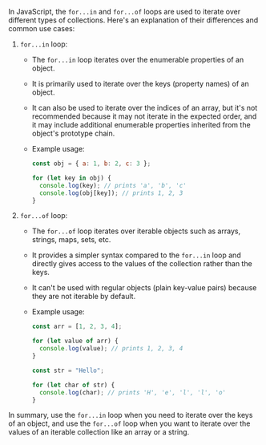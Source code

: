 In JavaScript, the `for...in` and `for...of` loops are used to iterate over different types of collections. Here's an explanation of their differences and common use cases:

1. `for...in` loop:

   - The `for...in` loop iterates over the enumerable properties of an object.
   - It is primarily used to iterate over the keys (property names) of an object.
   - It can also be used to iterate over the indices of an array, but it's not recommended because it may not iterate in the expected order, and it may include additional enumerable properties inherited from the object's prototype chain.
   - Example usage:

     ```javascript
     const obj = { a: 1, b: 2, c: 3 };

     for (let key in obj) {
       console.log(key); // prints 'a', 'b', 'c'
       console.log(obj[key]); // prints 1, 2, 3
     }
     ```

2. `for...of` loop:

   - The `for...of` loop iterates over iterable objects such as arrays, strings, maps, sets, etc.
   - It provides a simpler syntax compared to the `for...in` loop and directly gives access to the values of the collection rather than the keys.
   - It can't be used with regular objects (plain key-value pairs) because they are not iterable by default.
   - Example usage:

     ```javascript
     const arr = [1, 2, 3, 4];

     for (let value of arr) {
       console.log(value); // prints 1, 2, 3, 4
     }
     ```

     ```javascript
     const str = "Hello";

     for (let char of str) {
       console.log(char); // prints 'H', 'e', 'l', 'l', 'o'
     }
     ```

In summary, use the `for...in` loop when you need to iterate over the keys of an object, and use the `for...of` loop when you want to iterate over the values of an iterable collection like an array or a string.
